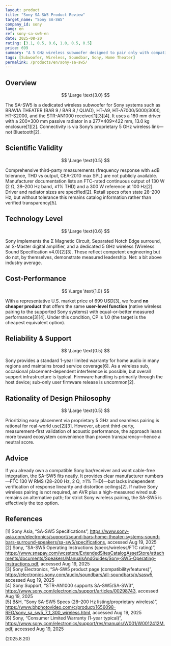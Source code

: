 ```yaml
---
layout: product
title: "Sony SA-SW5 Product Review"
target_name: "Sony SA-SW5"
company_id: sony
lang: en
ref: sony-sa-sw5-en
date: 2025-08-20
rating: [3.1, 0.5, 0.6, 1.0, 0.5, 0.5]
price: 699
summary: "A 5 GHz wireless subwoofer designed to pair only with compatible Sony soundbars/AVRs. Sony publishes FTC 130 W RMS (28–200 Hz, 2 Ω, ≤1% THD), but independent measurements are scarce. With no cheaper function-equivalent alternative, CP=1.0."
tags: [Subwoofer, Wireless, Soundbar, Sony, Home Theater]
permalink: /products/en/sony-sa-sw5/
---
```


## Overview

$$ \Large \text{3.0} $$

The SA-SW5 is a dedicated wireless subwoofer for Sony systems such as BRAVIA THEATER (BAR 9 / BAR 8 / QUAD), HT-A9, HT-A7000/5000/3000, HT-S2000, and the STR-AN1000 receiver[1][3][4]. It uses a 180 mm driver with a 200×300 mm passive radiator in a 277×409×422 mm, 13.0 kg enclosure[1][2]. Connectivity is via Sony’s proprietary 5 GHz wireless link—not Bluetooth[2].

## Scientific Validity

$$ \Large \text{0.5} $$

Comprehensive third-party measurements (frequency response with ±dB tolerance, THD vs output, CEA-2010 max SPL) are not publicly available. Manufacturer documentation lists an FTC-rated continuous output of 130 W (2 Ω, 28–200 Hz band, ≤1% THD) and a 300 W reference at 100 Hz[2]. Driver and radiator sizes are specified[2]. Retail specs often state 28–200 Hz, but without tolerance this remains catalog information rather than verified transparency[5].

## Technology Level

$$ \Large \text{0.6} $$

Sony implements the Σ Magnetic Circuit, Separated Notch Edge surround, an S-Master digital amplifier, and a dedicated 5 GHz wireless (Wireless Sound Specification v4.0)[2][3]. These reflect competent engineering but do not, by themselves, demonstrate measured leadership. Net: a bit above industry average.

## Cost-Performance

$$ \Large \text{1.0} $$

With a representative U.S. market price of 699 USD[3], we found **no cheaper product** that offers the same **user-level function** (native wireless pairing to the supported Sony systems) with equal-or-better measured performance[3][4]. Under this condition, CP is 1.0 (the target is the cheapest equivalent option).

## Reliability & Support

$$ \Large \text{0.5} $$

Sony provides a standard 1-year limited warranty for home audio in many regions and maintains broad service coverage[6]. As a wireless sub, occasional placement-dependent interference is possible, but overall support infrastructure is typical. Firmware handling is primarily through the host device; sub-only user firmware release is uncommon[2].

## Rationality of Design Philosophy

$$ \Large \text{0.5} $$

Prioritizing easy placement via proprietary 5 GHz and seamless pairing is rational for real-world use[2][3]. However, absent third-party, measurement-first validation of acoustic performance, the approach leans more toward ecosystem convenience than proven transparency—hence a neutral score.

## Advice

If you already own a compatible Sony bar/receiver and want cable-free integration, the SA-SW5 fits neatly. It provides clear manufacturer numbers—FTC 130 W RMS (28–200 Hz, 2 Ω, ≤1% THD)—but lacks independent verification of response linearity and distortion ceilings[2]. If native Sony wireless pairing is not required, an AVR plus a high-measured wired sub remains an alternative path; for strict Sony wireless pairing, the SA-SW5 is effectively the top option.

## References

[1] Sony Asia, “SA-SW5 Specifications”, https://www.sony-asia.com/electronics/support/sound-bars-home-theater-systems-sound-bars-surround-speakers/sa-sw5/specifications, accessed Aug 19, 2025  
[2] Sony, “SA-SW5 Operating Instructions (specs/wireless/FTC rating)”, https://www.snapav.com/wcsstore/ExtendedSitesCatalogAssetStore/attachments/documents/Speakers/ManualsAndGuides/Sony-SW5-Operating-Instructions.pdf, accessed Aug 19, 2025  
[3] Sony Electronics, “SA-SW5 product page (compatibility/features)”, https://electronics.sony.com/audio/soundbars/all-soundbars/p/sasw5, accessed Aug 19, 2025  
[4] Sony Support, “STR-AN1000 supports SA-SW5/SA-SW3”, https://www.sony.com/electronics/support/articles/00298743, accessed Aug 19, 2025  
[5] B&H, “Sony SA-SW5 Specs (28–200 Hz listing/proprietary wireless)”, https://www.bhphotovideo.com/c/product/1656098-REG/sony_sa_sw5_7_1_300_wireless.html, accessed Aug 19, 2025  
[6] Sony, “Consumer Limited Warranty (1-year typical)”, https://www.sony.com/electronics/support/res/manuals/W001/W0012412M.pdf, accessed Aug 19, 2025

(2025.8.20)

